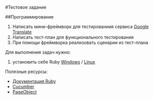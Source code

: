 #Тестовое задание

##Программирование

1. Написать мини-фреймворк для тестированиия сервиса [Google Translate](http://translate.google.ru)
2. Написать тест-план для функционального тестирования 
3. При помощи фреймворка реализовать сценарии из тест-плана

Для выполнения задач нужно:

 1. установить себе Ruby [Windows](http://rubyinstaller.org/) / [Linux](https://rvm.io)


Полезные ресурсы:

- [Документация Ruby](https://www.ruby-lang.org/ru/)
- [Cucumber](https://github.com/cucumber/cucumber)
- [PageObject](https://github.com/cheezy/page-object)
